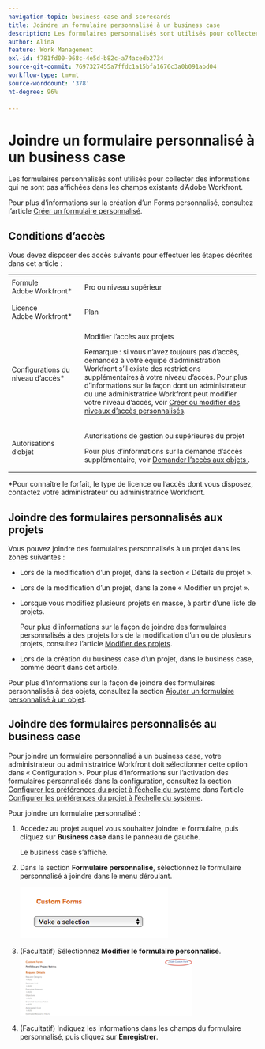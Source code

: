 ```yaml
---
navigation-topic: business-case-and-scorecards
title: Joindre un formulaire personnalisé à un business case
description: Les formulaires personnalisés sont utilisés pour collecter des informations qui ne sont pas affichées dans les champs existants d’Adobe Workfront.
author: Alina
feature: Work Management
exl-id: f781fd00-968c-4e5d-b82c-a74acedb2734
source-git-commit: 7697327455a7ffdc1a15bfa1676c3a0b091abd04
workflow-type: tm+mt
source-wordcount: '378'
ht-degree: 96%

---
```


# Joindre un formulaire personnalisé à un business case

Les formulaires personnalisés sont utilisés pour collecter des informations qui ne sont pas affichées dans les champs existants d’Adobe Workfront. 

Pour plus d’informations sur la création d’un Forms personnalisé, consultez l’article [Créer un formulaire personnalisé](/help/quicksilver/administration-and-setup/customize-workfront/create-manage-custom-forms/form-designer/design-a-form/design-a-form.md).

## Conditions d’accès

Vous devez disposer des accès suivants pour effectuer les étapes décrites dans cet article :

<table style="table-layout:auto"> 
 <col> 
 <col> 
 <tbody> 
  <tr> 
   <td role="rowheader">Formule Adobe Workfront*</td> 
   <td> <p>Pro ou niveau supérieur</p> </td> 
  </tr> 
  <tr> 
   <td role="rowheader">Licence Adobe Workfront*</td> 
   <td> <p>Plan </p> </td> 
  </tr> 
  <tr> 
   <td role="rowheader">Configurations du niveau d’accès*</td> 
   <td> <p>Modifier l’accès aux projets</p> <p>Remarque : si vous n’avez toujours pas d’accès, demandez à votre équipe d’administration Workfront s’il existe des restrictions supplémentaires à votre niveau d’accès. Pour plus d’informations sur la façon dont un administrateur ou une administratrice Workfront peut modifier votre niveau d’accès, voir <a href="../../../administration-and-setup/add-users/configure-and-grant-access/create-modify-access-levels.md" class="MCXref xref">Créer ou modifier des niveaux d’accès personnalisés</a>.</p> </td> 
  </tr> 
  <tr> 
   <td role="rowheader">Autorisations d’objet</td> 
   <td> <p>Autorisations de gestion ou supérieures du projet</p> <p>Pour plus d’informations sur la demande d’accès supplémentaire, voir <a href="../../../workfront-basics/grant-and-request-access-to-objects/request-access.md" class="MCXref xref">Demander l’accès aux objets </a>.</p> </td> 
  </tr> 
 </tbody> 
</table>

&#42;Pour connaître le forfait, le type de licence ou l’accès dont vous disposez, contactez votre administrateur ou administratrice Workfront.

## Joindre des formulaires personnalisés aux projets

Vous pouvez joindre des formulaires personnalisés à un projet dans les zones suivantes :

* Lors de la modification d’un projet, dans la section « Détails du projet ».
* Lors de la modification d’un projet, dans la zone « Modifier un projet ».
* Lorsque vous modifiez plusieurs projets en masse, à partir d’une liste de projets.

  Pour plus d’informations sur la façon de joindre des formulaires personnalisés à des projets lors de la modification d’un ou de plusieurs projets, consultez l’article [Modifier des projets](../../../manage-work/projects/manage-projects/edit-projects.md).

* Lors de la création du business case d’un projet, dans le business case, comme décrit dans cet article.

Pour plus d’informations sur la façon de joindre des formulaires personnalisés à des objets, consultez la section [Ajouter un formulaire personnalisé à un objet](../../../workfront-basics/work-with-custom-forms/add-a-custom-form-to-an-object.md).

## Joindre des formulaires personnalisés au business case

Pour joindre un formulaire personnalisé à un business case, votre administrateur ou administratrice Workfront doit sélectionner cette option dans « Configuration ». Pour plus d’informations sur l’activation des formulaires personnalisés dans la configuration, consultez la section [Configurer les préférences du projet à l’échelle du système](../../../administration-and-setup/set-up-workfront/configure-system-defaults/set-project-preferences.md) dans l’article [Configurer les préférences du projet à l’échelle du système](../../../administration-and-setup/set-up-workfront/configure-system-defaults/set-project-preferences.md).

Pour joindre un formulaire personnalisé :

1. Accédez au projet auquel vous souhaitez joindre le formulaire, puis cliquez sur **Business case** dans le panneau de gauche.

   Le business case s’affiche.

1. Dans la section **Formulaire personnalisé**, sélectionnez le formulaire personnalisé à joindre dans le menu déroulant.

   ![](assets/custom-forms-drop-down-menu.png)

1. (Facultatif) Sélectionnez **Modifier le formulaire personnalisé**.\
   ![](assets/acf1-350x122.png)

1. (Facultatif) Indiquez les informations dans les champs du formulaire personnalisé, puis cliquez sur **Enregistrer**.
